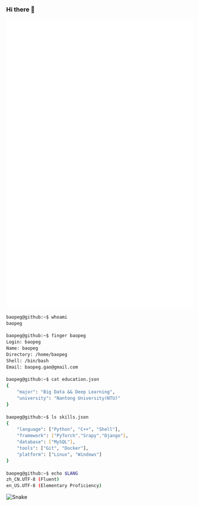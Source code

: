 ### Hi there 👋

![Metrics](/github-metrics.svg)

```bash
baopeg@github:~$ whoami
baopeg

baopeg@github:~$ finger baopeg
Login: baopeg           			
Name: baopeg
Directory: /home/baopeg               	
Shell: /bin/bash
Email: baopeg.gao@gmail.com

baopeg@github:~$ cat education.json
{
    "major": "Big Data && Deep Learning",
    "university": "Nantong University(NTU)"
}

baopeg@github:~$ ls skills.json
{
    "language": ["Python", "C++", "Shell"],
    "framework": ["PyTorch","Srapy","Django"],
    "database": ["MySQL"],
    "tools": ["Git", "Docker"],
    "platform": ["Linux", "Windows"]
}

baopeg@github:~$ echo $LANG
zh_CN.UTF-8 (Fluent)
en_US.UTF-8 (Elementary Proficiency)
```

![Snake](https://gist.githubusercontent.com/baopeg/4178cf7efa5a51a41b2a8f422bb65455/raw/github-snake-dark.svg)
